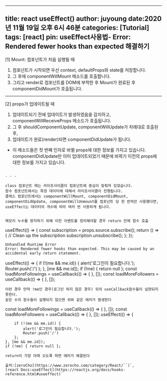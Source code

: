 ----
title: react useEffect()
author: juyoung
date:2020년 11월 19일 오후 6시 46분
categories: [Tutorial]
tags: [react]
pin: useEffect사용법- Error: Rendered fewer hooks than expected 해결하기
---

 [1] Mount: 컴포넌트가 처음 실행될 때   
 1. 컴포넌트가 시작되면 우선 context, defaultProps와 state를 저장합니다. 
 2. 그 후에 componentWillMount 메소드를 호출합니다. 
 3. 그리고 render로 컴포넌트를 DOM에 부착한 후 Mount가 완료된 후 componentDidMount가 호출됩니다.
---


[2] props가 업데이트될 때
1. 업데이트되기 전에 업데이트가 발생하였음을 감지하고, componentWillReceiveProps 메소드가 호출됩니다. 
2. 그 후 shouldComponentUpdate, componentWillUpdate가 차례대로 호출된 후,
3. 업데이트가 완료(render)되면 componentDidUpdate가 됩니다.   
* 이 메소드들은 첫 번째 인자로 바뀔 props에 대한 정보를 가지고 있습니다. componentDidUpdate만 이미 업데이트되었기 때문에 바뀌기 이전의 props에 대한 정보를 가지고 있습니다.
```

- - -

class 컴포넌트 때는 라이프사이클이 컴포넌트에 중심이 맞춰져 있었습니다.  
함수 컴포넌트에서는 특정 데이터에 대해서 라이프사이클이 진행됩니다.   
클래스 컴포넌트에서는 componentWillMount, componentDidMount, componentDidUpdate, componentWillUnmount를 컴포넌트 당 한 번씩만 사용했다면,  
useEffect는 데이터의 개수에 따라 여러 번 사용하게 됩니다.


메모리 누수를 방지하기 위해 이전 이벤트를 정리해야할 경우 return 안에 함수 호출
```
useEffect(() => {
  const subscription = props.source.subscribe();
  return () => {
    // Clean up the subscription
    subscription.unsubscribe();
  };
});
```
Unhandled Runtime Error
Error: Rendered fewer hooks than expected. This may be caused by an accidental early return statement.
```
 useEffect(() => {
        if (!(me && me.id)) {
            alert('로그인이 필요합니다.');
            Router.push('/')
        };
    }, [me && me.id]);
    if (!me) { return null };
    const loadMoreFollowings = useCallback(() => { }, []);
    const loadMoreFollowers = useCallback(() => { }, []);
```
이런 경우 만약 !me인 경우(로그인 하지 않은 경우) 뒤의 useCallback함수들이 실현되지 못한다.
같은 수의 함수들이 실행되지 않으면 위와 같은 에러가 발생한다
```
 const loadMoreFollowings = useCallback(() => { }, []);
    const loadMoreFollowers = useCallback(() => { }, []);
 useEffect(() => {
 
        if (!(me && me.id)) {
            alert('로그인이 필요합니다.');
            Router.push('/')
        };
    }, [me && me.id]);
    if (!me) { return null };
   
```
return이 가장 아래 오도록 하면 에러가 해결된다

출처:[zeroCho](https://www.zerocho.com/category/React/``)`,
[react Docs:useEffect](https://reactjs.org/docs/hooks-reference.html#useeffect)`

```
